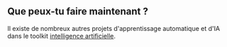 ## Que peux-tu faire maintenant ?

Il existe de nombreux autres projets d'apprentissage automatique et d'IA dans le toolkit [intelligence artificielle](https://projects.raspberrypi.org/fr-FR/pathways/ai-toolkit).

